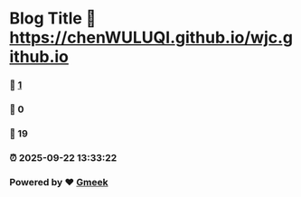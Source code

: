 # Blog Title :link: https://chenWULUQI.github.io/wjc.github.io 
### :page_facing_up: [1](https://chenWULUQI.github.io/wjc.github.io/tag.html) 
### :speech_balloon: 0 
### :hibiscus: 19 
### :alarm_clock: 2025-09-22 13:33:22 
### Powered by :heart: [Gmeek](https://github.com/Meekdai/Gmeek)
